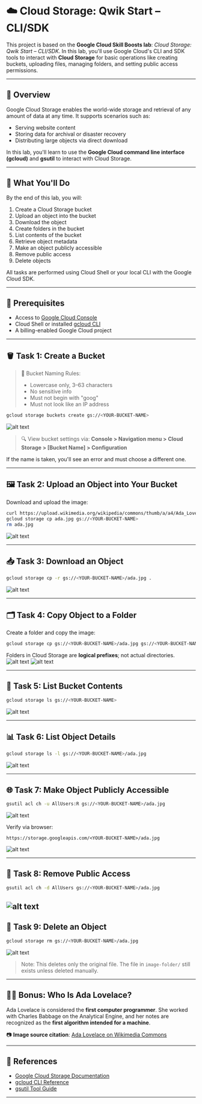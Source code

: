 
# ☁️ Cloud Storage: Qwik Start – CLI/SDK

This project is based on the **Google Cloud Skill Boosts lab**: *Cloud Storage: Qwik Start – CLI/SDK*. In this lab, you'll use Google Cloud's CLI and SDK tools to interact with **Cloud Storage** for basic operations like creating buckets, uploading files, managing folders, and setting public access permissions.

---

## 📘 Overview

Google Cloud Storage enables the world-wide storage and retrieval of any amount of data at any time. It supports scenarios such as:

- Serving website content
- Storing data for archival or disaster recovery
- Distributing large objects via direct download

In this lab, you'll learn to use the **Google Cloud command line interface (gcloud)** and **gsutil** to interact with Cloud Storage.

---

## 🎯 What You'll Do

By the end of this lab, you will:

1. Create a Cloud Storage bucket
2. Upload an object into the bucket
3. Download the object
4. Create folders in the bucket
5. List contents of the bucket
6. Retrieve object metadata
7. Make an object publicly accessible
8. Remove public access
9. Delete objects

All tasks are performed using Cloud Shell or your local CLI with the Google Cloud SDK.

---

## 🧰 Prerequisites

- Access to [Google Cloud Console](https://console.cloud.google.com/)
- Cloud Shell or installed [gcloud CLI](https://cloud.google.com/sdk/docs/install)
- A billing-enabled Google Cloud project

---

## 🪣 Task 1: Create a Bucket

> 📝 Bucket Naming Rules:
> - Lowercase only, 3–63 characters
> - No sensitive info
> - Must not begin with "goog"
> - Must not look like an IP address

```bash
gcloud storage buckets create gs://<YOUR-BUCKET-NAME>
```
![alt text](Images/task1.png)

> 🔍 View bucket settings via:
> **Console > Navigation menu > Cloud Storage > \[Bucket Name] > Configuration**

If the name is taken, you'll see an error and must choose a different one.

---

## 🖼 Task 2: Upload an Object into Your Bucket

Download and upload the image:

```bash
curl https://upload.wikimedia.org/wikipedia/commons/thumb/a/a4/Ada_Lovelace_portrait.jpg/800px-Ada_Lovelace_portrait.jpg --output ada.jpg
gcloud storage cp ada.jpg gs://<YOUR-BUCKET-NAME>
rm ada.jpg
```
![alt text](Images/task2.png)

---

## 📥 Task 3: Download an Object

```bash
gcloud storage cp -r gs://<YOUR-BUCKET-NAME>/ada.jpg .
```
![alt text](Images/task3.png)

---

## 🗂 Task 4: Copy Object to a Folder

Create a folder and copy the image:

```bash
gcloud storage cp gs://<YOUR-BUCKET-NAME>/ada.jpg gs://<YOUR-BUCKET-NAME>/image-folder/
```

Folders in Cloud Storage are **logical prefixes**; not actual directories.
![alt text](Images/task4.png)
![alt text](Images/task4.1.png)

---

## 📄 Task 5: List Bucket Contents

```bash
gcloud storage ls gs://<YOUR-BUCKET-NAME>
```
![alt text](Images/task5.png)

---

## 📊 Task 6: List Object Details

```bash
gcloud storage ls -l gs://<YOUR-BUCKET-NAME>/ada.jpg
```
![alt text](Images/task6.png)

---

## 🌐 Task 7: Make Object Publicly Accessible

```bash
gsutil acl ch -u AllUsers:R gs://<YOUR-BUCKET-NAME>/ada.jpg
```
![alt text](Images/task7.png)

Verify via browser:

```
https://storage.googleapis.com/<YOUR-BUCKET-NAME>/ada.jpg
```
![alt text](Images/task7.1.png)

---

## 🔐 Task 8: Remove Public Access

```bash
gsutil acl ch -d AllUsers gs://<YOUR-BUCKET-NAME>/ada.jpg
```
![alt text](Images/task8.png)
---

## 🧹 Task 9: Delete an Object

```bash
gcloud storage rm gs://<YOUR-BUCKET-NAME>/ada.jpg
```
![alt text](Images/task8.1.png)

> Note: This deletes only the original file.
> The file in `image-folder/` still exists unless deleted manually.

---

## 👩‍🔬 Bonus: Who Is Ada Lovelace?

Ada Lovelace is considered the **first computer programmer**. She worked with Charles Babbage on the Analytical Engine, and her notes are recognized as the **first algorithm intended for a machine**.

📷 **Image source citation**:
[Ada Lovelace on Wikimedia Commons](https://commons.wikimedia.org/wiki/File:Ada_Lovelace_portrait.jpg)

---

## 🔗 References

* [Google Cloud Storage Documentation](https://cloud.google.com/storage/docs/)
* [gcloud CLI Reference](https://cloud.google.com/sdk/gcloud)
* [gsutil Tool Guide](https://cloud.google.com/storage/docs/gsutil)

---